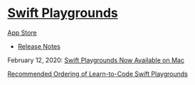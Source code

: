 # [Swift Playgrounds](https://www.apple.com/swift/playgrounds)


[App Store](https://apps.apple.com/us/app/swift-playgrounds/id1496833156)
- [Release Notes](https://developer.apple.com/swift-playgrounds/release-notes)

February 12, 2020: [Swift Playgrounds Now Available on Mac](https://developer.apple.com/news/?id=02122020a)

[Recommended Ordering of Learn-to-Code Swift Playgrounds](https://bit.ly/LuongTheVinh-SwiftPlaygrounds)
